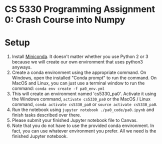 # CS 5330 Programming Assignment 0: Crash Course into Numpy

# Setup
1. Install [Miniconda](https://conda.io/miniconda.html). It doesn't matter whether you use Python 2 or 3 because we will create our own environment that uses python3 anyways.
2. Create a conda environment using the appropriate command. On Windows, open the installed "Conda prompt" to run the command. On MacOS and Linux, you can just use a terminal window to run the command: `conda env create -f pa0_env.yml`
3. This will create an environment named 'cs5330_pa0'. Activate it using the Windows command, `activate cs5330_pa0` or the MacOS / Linux command, `conda activate cs5330_pa0` or `source activate cs5330_pa0`.
4. Run the notebook using `jupyter notebook ./pa0_code/pa0.ipynb` and finish tasks described over there.
5. Please submit your finished Jupyter notebook file to Canvas.
6. Note that you do not have to use the provided conda environment. In fact, you can use whatever environment you prefer. All we need is the finished Jupyter notebook.